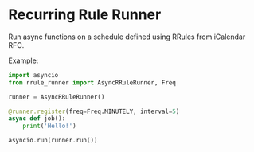 # Recurring Rule Runner

Run async functions on a schedule defined using RRules from iCalendar RFC.

Example:
```python
import asyncio
from rrule_runner import AsyncRRuleRunner, Freq

runner = AsyncRRuleRunner()

@runner.register(freq=Freq.MINUTELY, interval=5)
async def job():
    print('Hello!')

asyncio.run(runner.run())
```
